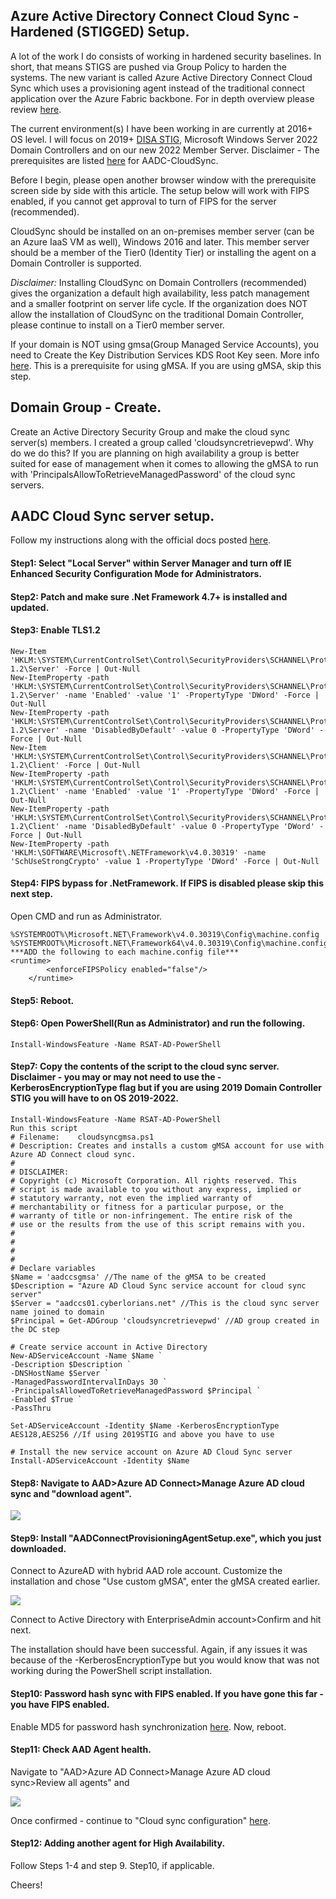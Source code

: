 ## Azure Active Directory Connect Cloud Sync - Hardened (STIGGED) Setup. ##

A lot of the work I do consists of working in hardened security baselines. In short, that means STIGS are pushed via Group Policy to harden the systems. The new variant is called Azure Active Directory Connect Cloud Sync which uses a provisioning agent instead of the traditional connect application over the Azure Fabric backbone. For in depth overview please review [here](https://docs.microsoft.com/en-us/azure/active-directory/cloud-sync/what-is-cloud-sync?toc=https%3A%2F%2Fdocs.microsoft.com%2Fen-us%2Fazure%2Factive-directory%2Fcloud-sync%2Ftoc.json&bc=https%3A%2F%2Fdocs.microsoft.com%2Fen-us%2Fazure%2Fbread%2Ftoc.json).

The current environment(s) I have been working in are currently at 2016+ OS level. I will focus on 2019+ [DISA STIG](https://public.cyber.mil/stigs/gpo/), Microsoft Windows Server 2022 Domain Controllers and on our new 2022 Member Server. Disclaimer - The prerequisites are listed [here](https://docs.microsoft.com/en-us/azure/active-directory/cloud-sync/how-to-prerequisites?tabs=public-cloud) for AADC-CloudSync. 

Before I begin, please open another browser window with the prerequisite screen side by side with this article. The setup below will work with FIPS enabled, if you cannot get approval to turn of FIPS for the server (recommended).

CloudSync should be installed on an on-premises member server (can be an Azure IaaS VM as well), Windows 2016 and later. This member server should be a member of the Tier0 (Identity Tier) or installing the agent on a Domain Controller is supported. 

*Disclaimer:* Installing CloudSync on Domain Controllers (recommended) gives the organization a default high availability, less patch management and a smaller footprint on server life cycle. If the organization does NOT allow the installation of CloudSync on the traditional Domain Controller, please continue to install on a Tier0 member server. 

If your domain is NOT using gmsa(Group Managed Service Accounts), you need to Create the Key Distribution Services KDS Root Key seen. More info [here](https://docs.microsoft.com/en-us/windows-server/security/group-managed-service-accounts/create-the-key-distribution-services-kds-root-key). This is a prerequisite for using gMSA. If you are using gMSA, skip this step.

## Domain Group - Create. 

Create an Active Directory Security Group and make the cloud sync server(s) members. I created a group called 'cloudsyncretrievepwd'. Why do we do this? If you are planning on high availability a group is better suited for ease of management when it comes to allowing the gMSA to run with 'PrincipalsAllowToRetrieveManagedPassword' of the cloud sync servers. 

## AADC Cloud Sync server setup. 

Follow my instructions along with the official docs posted [here](https://docs.microsoft.com/en-us/azure/active-directory/cloud-sync/how-to-prerequisites?tabs=public-cloud).

#### Step1: Select "Local Server" within Server Manager and turn off IE Enhanced Security Configuration Mode for Administrators.
#### Step2: Patch and make sure .Net Framework 4.7+ is installed and updated. 
#### Step3: Enable TLS1.2
```
New-Item 'HKLM:\SYSTEM\CurrentControlSet\Control\SecurityProviders\SCHANNEL\Protocols\TLS 1.2\Server' -Force | Out-Null
New-ItemProperty -path 'HKLM:\SYSTEM\CurrentControlSet\Control\SecurityProviders\SCHANNEL\Protocols\TLS 1.2\Server' -name 'Enabled' -value '1' -PropertyType 'DWord' -Force | Out-Null
New-ItemProperty -path 'HKLM:\SYSTEM\CurrentControlSet\Control\SecurityProviders\SCHANNEL\Protocols\TLS 1.2\Server' -name 'DisabledByDefault' -value 0 -PropertyType 'DWord' -Force | Out-Null
New-Item 'HKLM:\SYSTEM\CurrentControlSet\Control\SecurityProviders\SCHANNEL\Protocols\TLS 1.2\Client' -Force | Out-Null
New-ItemProperty -path 'HKLM:\SYSTEM\CurrentControlSet\Control\SecurityProviders\SCHANNEL\Protocols\TLS 1.2\Client' -name 'Enabled' -value '1' -PropertyType 'DWord' -Force | Out-Null
New-ItemProperty -path 'HKLM:\SYSTEM\CurrentControlSet\Control\SecurityProviders\SCHANNEL\Protocols\TLS 1.2\Client' -name 'DisabledByDefault' -value 0 -PropertyType 'DWord' -Force | Out-Null
New-ItemProperty -path 'HKLM:\SOFTWARE\Microsoft\.NETFramework\v4.0.30319' -name 'SchUseStrongCrypto' -value 1 -PropertyType 'DWord' -Force | Out-Null
```
#### Step4: FIPS bypass for .NetFramework. If FIPS is disabled please skip this next step.
Open CMD and run as Administrator. 
``` 
%SYSTEMROOT%\Microsoft.NET\Framework\v4.0.30319\Config\machine.config
%SYSTEMROOT%\Microsoft.NET\Framework64\v4.0.30319\Config\machine.config
***ADD the following to each machine.config file***
<runtime>  
        <enforceFIPSPolicy enabled="false"/>  
    </runtime> 
```
#### Step5: Reboot.
#### Step6: Open PowerShell(Run as Administrator) and run the following. 
```
Install-WindowsFeature -Name RSAT-AD-PowerShell
```
#### Step7: Copy the contents of the script to the cloud sync server. Disclaimer - you may or may not need to use the -KerberosEncryptionType flag but if you are using 2019 Domain Controller STIG you will have to on OS 2019-2022.
```
Install-WindowsFeature -Name RSAT-AD-PowerShell
Run this script
# Filename:    cloudsyncgmsa.ps1
# Description: Creates and installs a custom gMSA account for use with Azure AD Connect cloud sync.
#
# DISCLAIMER:
# Copyright (c) Microsoft Corporation. All rights reserved. This 
# script is made available to you without any express, implied or 
# statutory warranty, not even the implied warranty of 
# merchantability or fitness for a particular purpose, or the 
# warranty of title or non-infringement. The entire risk of the 
# use or the results from the use of this script remains with you.
#
#
#
#
# Declare variables
$Name = 'aadccsgmsa' //The name of the gMSA to be created
$Description = "Azure AD Cloud Sync service account for cloud sync server"
$Server = "aadccs01.cyberlorians.net" //This is the cloud sync server name joined to domain
$Principal = Get-ADGroup 'cloudsyncretrievepwd' //AD group created in the DC step

# Create service account in Active Directory
New-ADServiceAccount -Name $Name `
-Description $Description `
-DNSHostName $Server `
-ManagedPasswordIntervalInDays 30 `
-PrincipalsAllowedToRetrieveManagedPassword $Principal `
-Enabled $True `
-PassThru

Set-ADServiceAccount -Identity $Name -KerberosEncryptionType AES128,AES256 //If using 2019STIG and above you have to use

# Install the new service account on Azure AD Cloud Sync server
Install-ADServiceAccount -Identity $Name
```

#### Step8: Navigate to AAD>Azure AD Connect>Manage Azure AD cloud sync and "download agent".

![](https://github.com/Cyberlorians/uploadedimages/blob/main/cloudsyncdownload1.png)

#### Step9: Install "AADConnectProvisioningAgentSetup.exe", which you just downloaded.

Connect to AzureAD with hybrid AAD role account.
Customize the installation and chose "Use custom gMSA", enter the gMSA created earlier.

![](https://github.com/Cyberlorians/uploadedimages/blob/main/cloudsyncsetup1.png)

Connect to Active Directory with EnterpriseAdmin account>Confirm and hit next. 

The installation should have been successful. Again, if any issues it was because of the -KerberosEncryptionType but you would know that was not working during the PowerShell script installation.

#### Step10: Password hash sync with FIPS enabled. If you have gone this far - you have FIPS enabled.

Enable MD5 for password hash synchronization [here](https://docs.microsoft.com/en-us/azure/active-directory/cloud-sync/how-to-install). Now, reboot.

#### Step11: Check AAD Agent health.

Navigate to "AAD>Azure AD Connect>Manage Azure AD cloud sync>Review all agents" and

![](https://github.com/Cyberlorians/uploadedimages/blob/main/cloudsyncagenthealth.png)

Once confirmed - continue to "Cloud sync configuration" [here](https://docs.microsoft.com/en-us/azure/active-directory/cloud-sync/how-to-configure). 

#### Step12: Adding another agent for High Availability.

Follow Steps 1-4 and step 9. Step10, if applicable.

Cheers!




